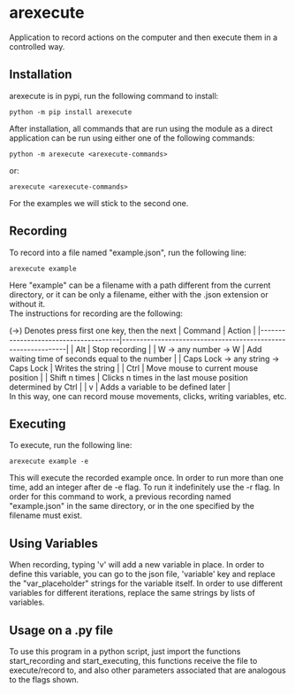 # arexecute
Application to record actions on the computer and then execute them in a controlled way.

## Installation

arexecute is in pypi, run the following command to install:

`python -m pip install arexecute`

After installation, all commands that are run using the module as a direct application can be run using either one of the following commands:

`python -m arexecute <arexecute-commands>`

or:

`arexecute <arexecute-commands>`

For the examples we will stick to the second one.

## Recording

To record into a file named "example.json", run the following line:

`arexecute example`

Here "example" can be a filename with a path different from the current directory,
or it can be only a filename, either with the .json extension or without it.
<br>
The instructions for recording are the following:

(->) Denotes press first one key, then the next
| Command                              | Action                                                       |
|--------------------------------------|--------------------------------------------------------------|
| Alt                                  | Stop recording                                               |
| W -> any number -> W                 | Add waiting time of seconds equal to the number              |
| Caps Lock -> any string -> Caps Lock | Writes the string                                            |
| Ctrl                                 | Move mouse to current mouse position                         |
| Shift n times                        | Clicks n times in the last mouse position determined by Ctrl |
| v                                    | Adds a variable to be defined later                          |
<br/>
In this way, one can record mouse movements, clicks, writing variables, etc.

## Executing

To execute, run the following line:

`arexecute example -e`

This will execute the recorded example once. In order to run more than one time, add an integer after de -e flag.
To run it indefinitely use the -r flag. In order for this command to work, a previous recording named "example.json" in the same
directory, or in the one specified by the filename must exist.

## Using Variables

When recording, typing 'v' will add a new variable in place. In order to define this variable, you can go to the json file, 'variable' key
and replace the "var_placeholder" strings for the variable itself. In order to use different variables for different iterations, replace
the same strings by lists of variables.

## Usage on a .py file

To use this program in a python script, just import the functions start_recording
and start_executing, this functions receive the file to execute/record to, and also
other parameters associated that are analogous to the flags shown.

